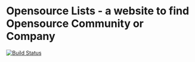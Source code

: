 # Opensource Lists - a website to find Opensource Community or Company

[![Build Status](https://travis-ci.com/bestony/opensourcelists.com.svg?token=gCkqmH4yChXYpdNNo6cY&branch=master)](https://travis-ci.com/bestony/opensourcelists.com)
